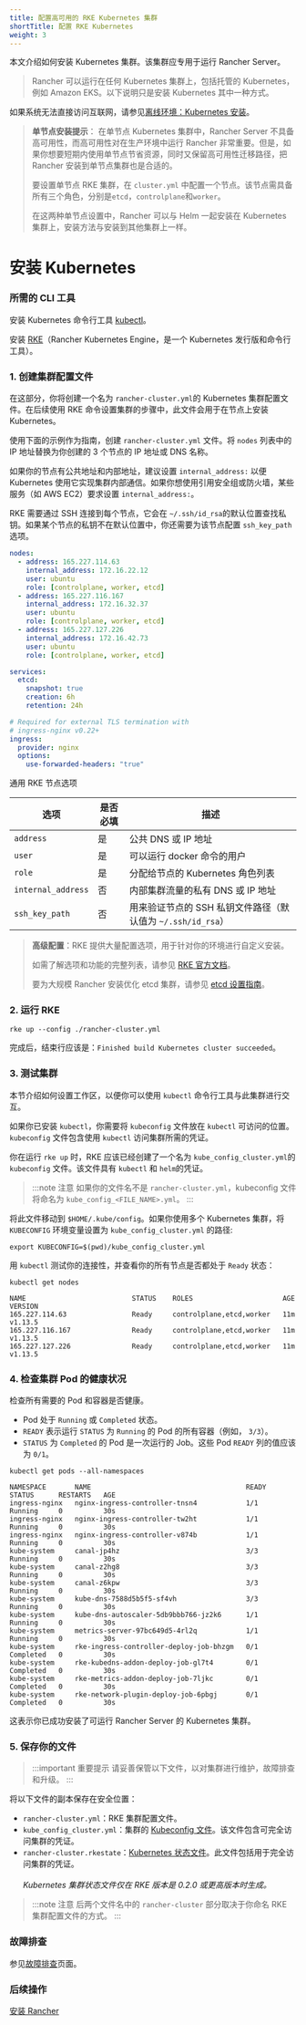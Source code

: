 ```yaml
---
title: 配置高可用的 RKE Kubernetes 集群
shortTitle: 配置 RKE Kubernetes
weight: 3
---
```



本文介绍如何安装 Kubernetes 集群。该集群应专用于运行 Rancher Server。

> Rancher 可以运行在任何 Kubernetes 集群上，包括托管的 Kubernetes，例如 Amazon EKS。以下说明只是安装 Kubernetes 其中一种方式。

如果系统无法直接访问互联网，请参见[离线环境：Kubernetes 安装]({{<baseurl>}}/rancher/v2.6/en/installation/other-installation-methods/air-gap/)。

> **单节点安装提示**：
> 在单节点 Kubernetes 集群中，Rancher Server 不具备高可用性，而高可用性对在生产环境中运行 Rancher 非常重要。但是，如果你想要短期内使用单节点节省资源，同时又保留高可用性迁移路径，把 Rancher 安装到单节点集群也是合适的。
>
> 要设置单节点 RKE 集群，在 `cluster.yml` 中配置一个节点。该节点需具备所有三个角色，分别是`etcd`，`controlplane`和`worker`。
>
> 在这两种单节点设置中，Rancher 可以与 Helm 一起安装在 Kubernetes 集群上，安装方法与安装到其他集群上一样。

# 安装 Kubernetes

### 所需的 CLI 工具

安装 Kubernetes 命令行工具 [kubectl](https://kubernetes.io/docs/tasks/tools/install-kubectl/#install-kubectl)。

安装 [RKE]({{<baseurl>}}/rke/latest/en/installation/)（Rancher Kubernetes Engine，是一个 Kubernetes 发行版和命令行工具）。

### 1. 创建集群配置文件

在这部分，你将创建一个名为 `rancher-cluster.yml`的 Kubernetes 集群配置文件。在后续使用 RKE 命令设置集群的步骤中，此文件会用于在节点上安装 Kubernetes。

使用下面的示例作为指南，创建 `rancher-cluster.yml` 文件。将 `nodes` 列表中的 IP 地址替换为你创建的 3 个节点的 IP 地址或 DNS 名称。

如果你的节点有公共地址和内部地址，建议设置 `internal_address:` 以便 Kubernetes 使用它实现集群内部通信。如果你想使用引用安全组或防火墙，某些服务（如 AWS EC2）要求设置 `internal_address:`。

RKE 需要通过 SSH 连接到每个节点，它会在 `~/.ssh/id_rsa`的默认位置查找私钥。如果某个节点的私钥不在默认位置中，你还需要为该节点配置 `ssh_key_path` 选项。

```yaml
nodes:
  - address: 165.227.114.63
    internal_address: 172.16.22.12
    user: ubuntu
    role: [controlplane, worker, etcd]
  - address: 165.227.116.167
    internal_address: 172.16.32.37
    user: ubuntu
    role: [controlplane, worker, etcd]
  - address: 165.227.127.226
    internal_address: 172.16.42.73
    user: ubuntu
    role: [controlplane, worker, etcd]

services:
  etcd:
    snapshot: true
    creation: 6h
    retention: 24h

# Required for external TLS termination with
# ingress-nginx v0.22+
ingress:
  provider: nginx
  options:
    use-forwarded-headers: "true"
```

<figcaption>通用 RKE 节点选项</figcaption>

| 选项 | 是否必填 | 描述 |
| ------------------ | -------- | -------------------------------------------------------------------------------------- |
| `address` | 是 | 公共 DNS 或 IP 地址 |
| `user` | 是 | 可以运行 docker 命令的用户 |
| `role` | 是 | 分配给节点的 Kubernetes 角色列表 |
| `internal_address` | 否 | 内部集群流量的私有 DNS 或 IP 地址 |
| `ssh_key_path` | 否 | 用来验证节点的 SSH 私钥文件路径（默认值为 `~/.ssh/id_rsa`） |

> **高级配置**：RKE 提供大量配置选项，用于针对你的环境进行自定义安装。
>
> 如需了解选项和功能的完整列表，请参见 [RKE 官方文档]({{<baseurl>}}/rke/latest/en/config-options/)。
>
> 要为大规模 Rancher 安装优化 etcd 集群，请参见 [etcd 设置指南]({{<baseurl>}}/rancher/v2.6/en/installation/resources/advanced/etcd/)。

### 2. 运行 RKE

```
rke up --config ./rancher-cluster.yml
```

完成后，结束行应该是：`Finished build Kubernetes cluster succeeded`。

### 3. 测试集群

本节介绍如何设置工作区，以便你可以使用 `kubectl` 命令行工具与此集群进行交互。

如果你已安装 `kubectl`，你需要将 `kubeconfig` 文件放在 `kubectl` 可访问的位置。`kubeconfig` 文件包含使用 `kubectl` 访问集群所需的凭证。

你在运行 `rke up` 时，RKE 应该已经创建了一个名为 `kube_config_cluster.yml`的 `kubeconfig` 文件。该文件具有 `kubectl` 和 `helm`的凭证。

> :::note 注意
> 如果你的文件名不是 `rancher-cluster.yml`，kubeconfig 文件将命名为 `kube_config_<FILE_NAME>.yml`。
> :::

将此文件移动到 `$HOME/.kube/config`。如果你使用多个 Kubernetes 集群，将 `KUBECONFIG` 环境变量设置为 `kube_config_cluster.yml` 的路径:

```
export KUBECONFIG=$(pwd)/kube_config_cluster.yml
```

用 `kubectl` 测试你的连接性，并查看你的所有节点是否都处于 `Ready` 状态：

```
kubectl get nodes

NAME                          STATUS    ROLES                      AGE       VERSION
165.227.114.63                Ready     controlplane,etcd,worker   11m       v1.13.5
165.227.116.167               Ready     controlplane,etcd,worker   11m       v1.13.5
165.227.127.226               Ready     controlplane,etcd,worker   11m       v1.13.5
```

### 4. 检查集群 Pod 的健康状况

检查所有需要的 Pod 和容器是否健康。

- Pod 处于 `Running` 或 `Completed` 状态。
- `READY` 表示运行 `STATUS` 为 `Running` 的 Pod 的所有容器（例如， `3/3`）。
- `STATUS` 为 `Completed` 的 Pod 是一次运行的 Job。这些 Pod `READY` 列的值应该为 `0/1`。

```
kubectl get pods --all-namespaces

NAMESPACE       NAME                                      READY     STATUS      RESTARTS   AGE
ingress-nginx   nginx-ingress-controller-tnsn4            1/1       Running     0          30s
ingress-nginx   nginx-ingress-controller-tw2ht            1/1       Running     0          30s
ingress-nginx   nginx-ingress-controller-v874b            1/1       Running     0          30s
kube-system     canal-jp4hz                               3/3       Running     0          30s
kube-system     canal-z2hg8                               3/3       Running     0          30s
kube-system     canal-z6kpw                               3/3       Running     0          30s
kube-system     kube-dns-7588d5b5f5-sf4vh                 3/3       Running     0          30s
kube-system     kube-dns-autoscaler-5db9bbb766-jz2k6      1/1       Running     0          30s
kube-system     metrics-server-97bc649d5-4rl2q            1/1       Running     0          30s
kube-system     rke-ingress-controller-deploy-job-bhzgm   0/1       Completed   0          30s
kube-system     rke-kubedns-addon-deploy-job-gl7t4        0/1       Completed   0          30s
kube-system     rke-metrics-addon-deploy-job-7ljkc        0/1       Completed   0          30s
kube-system     rke-network-plugin-deploy-job-6pbgj       0/1       Completed   0          30s
```

这表示你已成功安装了可运行 Rancher Server 的 Kubernetes 集群。

### 5. 保存你的文件

> :::important 重要提示
> 请妥善保管以下文件，以对集群进行维护，故障排查和升级。
> :::

将以下文件的副本保存在安全位置：

- `rancher-cluster.yml`：RKE 集群配置文件。
- `kube_config_cluster.yml`：集群的 [Kubeconfig 文件]({{<baseurl>}}/rke/latest/en/kubeconfig/)。该文件包含可完全访问集群的凭证。
- `rancher-cluster.rkestate`：[Kubernetes 状态文件]({{<baseurl>}}/rke/latest/en/installation/#kubernetes-cluster-state)。此文件包括用于完全访问集群的凭证。<br/><br/>_Kubernetes 集群状态文件仅在 RKE 版本是 0.2.0 或更高版本时生成。_

> :::note 注意
> 后两个文件名中的 `rancher-cluster` 部分取决于你命名 RKE 集群配置文件的方式。
> :::

### 故障排查

参见[故障排查]({{<baseurl>}}/rancher/v2.6/en/installation/resources/troubleshooting/)页面。


### 后续操作
[安装 Rancher]({{<baseurl>}}/rancher/v2.6/en/installation/install-rancher-on-k8s/)

